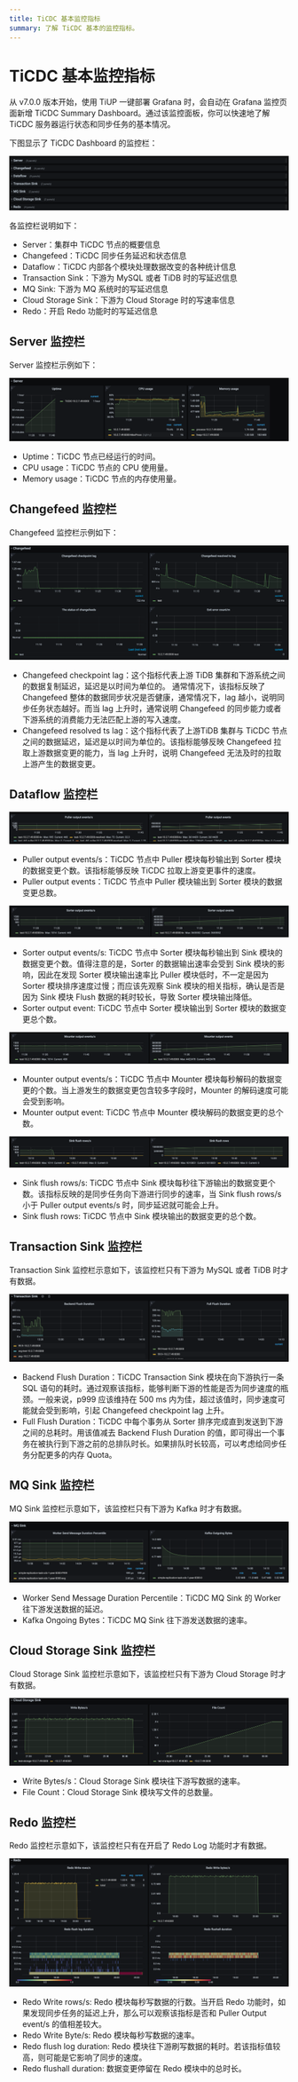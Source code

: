 ```yaml
---
title: TiCDC 基本监控指标
summary: 了解 TiCDC 基本的监控指标。
---
```


# TiCDC 基本监控指标

从 v7.0.0 版本开始，使用 TiUP 一键部署 Grafana 时，会自动在 Grafana 监控页面新增 TiCDC Summary Dashboard。通过该监控面板，你可以快速地了解 TiCDC 服务器运行状态和同步任务的基本情况。

下图显示了 TiCDC Dashboard 的监控栏：

![TiCDC Summary Dashboard - Overview](/media/ticdc/ticdc-summary-monitor.png)

各监控栏说明如下：

- Server：集群中 TiCDC 节点的概要信息
- Changefeed：TiCDC 同步任务延迟和状态信息
- Dataflow：TiCDC 内部各个模块处理数据改变的各种统计信息
- Transaction Sink：下游为 MySQL 或者 TiDB 时的写延迟信息
- MQ Sink: 下游为 MQ 系统时的写延迟信息
- Cloud Storage Sink：下游为 Cloud Storage 时的写速率信息
- Redo：开启 Redo 功能时的写延迟信息

## Server 监控栏 

Server 监控栏示例如下：

![TiCDC Summary Dashboard - Server metrics](/media/ticdc/ticdc-summary-monitor-server.png)

- Uptime：TiCDC 节点已经运行的时间。
- CPU usage：TiCDC 节点的 CPU 使用量。
- Memory usage：TiCDC 节点的内存使用量。

## Changefeed 监控栏

Changefeed 监控栏示例如下：

![TiCDC Summary Dashboard - Changefeed metrics](/media/ticdc/ticdc-summary-monitor-changefeed.png)

- Changefeed checkpoint lag：这个指标代表上游 TiDB 集群和下游系统之间的数据复制延迟，延迟是以时间为单位的。 通常情况下，该指标反映了 Changefeed 整体的数据同步状况是否健康，通常情况下，lag 越小，说明同步任务状态越好。而当 lag 上升时，通常说明 Changefeed 的同步能力或者下游系统的消费能力无法匹配上游的写入速度。
- Changefeed resolved ts lag：这个指标代表了上游TiDB 集群与 TiCDC 节点之间的数据延迟，延迟是以时间为单位的。该指标能够反映 Changefeed 拉取上游数据变更的能力，当 lag 上升时，说明 Changefeed 无法及时的拉取上游产生的数据变更。

## Dataflow 监控栏

![TiCDC Summary Dashboard - Puller metrics](/media/ticdc/ticdc-summary-monitor-dataflow-puller.png)

- Puller output events/s：TiCDC 节点中 Puller 模块每秒输出到 Sorter 模块的数据变更个数。该指标能够反映 TiCDC 拉取上游变更事件的速度。
- Puller output events：TiCDC 节点中 Puller 模块输出到 Sorter 模块的数据变更总数。

![TiCDC Summary Dashboard - Sorter metrics](/media/ticdc/ticdc-summary-monitor-dataflow-sorter.png)

- Sorter output events/s: TiCDC 节点中 Sorter 模块每秒输出到 Sink 模块的数据变更个数。值得注意的是，Sorter 的数据输出速率会受到 Sink 模块的影响，因此在发现 Sorter 模块输出速率比 Puller 模块低时，不一定是因为 Sorter 模块排序速度过慢；而应该先观察 Sink 模块的相关指标，确认是否是因为 Sink 模块 Flush 数据的耗时较长，导致 Sorter 模块输出降低。
- Sorter output event: TiCDC 节点中 Sorter 模块输出到 Sorter 模块的数据变更总个数。

![TiCDC Summary Dashboard - Mounter metrics](/media/ticdc/ticdc-summary-monitor-dataflow-mounter.png)

- Mounter output events/s：TiCDC 节点中 Mounter 模块每秒解码的数据变更的个数。当上游发生的数据变更包含较多字段时，Mounter 的解码速度可能会受到影响。
- Mounter output event: TiCDC 节点中 Mounter 模块解码的数据变更的总个数。

![TiCDC Summary Dashboard - Sink metrics](/media/ticdc/ticdc-summary-monitor-dataflow-sink.png)

- Sink flush rows/s: TiCDC 节点中 Sink 模块每秒往下游输出的数据变更个数。该指标反映的是同步任务向下游进行同步的速率，当 Sink flush rows/s 小于 Puller output events/s 时，同步延迟就可能会上升。
- Sink flush rows: TiCDC 节点中 Sink 模块输出的数据变更的总个数。

## Transaction Sink 监控栏

Transaction Sink 监控栏示意如下，该监控栏只有下游为 MySQL 或者 TiDB 时才有数据。

![TiCDC Summary Dashboard - Transaction Sink metrics](/media/ticdc/ticdc-summary-monitor-transaction-sink.png)

- Backend Flush Duration：TiCDC Transaction Sink 模块在向下游执行一条 SQL 语句的耗时。通过观察该指标，能够判断下游的性能是否为同步速度的瓶颈。一般来说，p999 应该维持在 500 ms 内为佳，超过该值时，同步速度可能就会受到影响，引起 Changefeed checkpoint lag 上升。
- Full Flush Duration：TiCDC 中每个事务从 Sorter 排序完成直到发送到下游之间的总耗时。用该值减去 Backend Flush Duration 的值，即可得出一个事务在被执行到下游之前的总排队时长。如果排队时长较高，可以考虑给同步任务分配更多的内存 Quota。

## MQ Sink 监控栏

MQ Sink 监控栏示意如下，该监控栏只有下游为 Kafka 时才有数据。

![TiCDC Summary Dashboard - Transaction Sink metrics](/media/ticdc/ticdc-summary-monitor-mq-sink.png)

- Worker Send Message Duration Percentile：TiCDC MQ Sink 的 Worker 往下游发送数据的延迟。
- Kafka Ongoing Bytes：TiCDC MQ Sink 往下游发送数据的速率。

## Cloud Storage Sink 监控栏

Cloud Storage Sink 监控栏示意如下，该监控栏只有下游为 Cloud Storage 时才有数据。

![TiCDC Summary Dashboard - Transaction Sink metrics](/media/ticdc/ticdc-summary-monitor-cloud-storage.png)

- Write Bytes/s：Cloud Storage Sink 模块往下游写数据的速率。
- File Count：Cloud Storage Sink 模块写文件的总数量。

## Redo 监控栏

Redo 监控栏示意如下，该监控栏只有在开启了 Redo Log 功能时才有数据。

![TiCDC Summary Dashboard - Transaction Sink metrics](/media/ticdc/ticdc-summary-monitor-redo.png)

- Redo Write rows/s: Redo 模块每秒写数据的行数。当开启 Redo 功能时，如果发现同步任务的延迟上升，那么可以观察该指标是否和 Puller Output event/s 的值相差较大。
- Redo Write Byte/s: Redo 模块每秒写数据的速率。
- Redo flush log duration: Redo 模块往下游刷写数据的耗时。若该指标值较高，则可能是它影响了同步的速度。
- Redo flushall duration: 数据变更停留在 Redo 模块中的总时长。